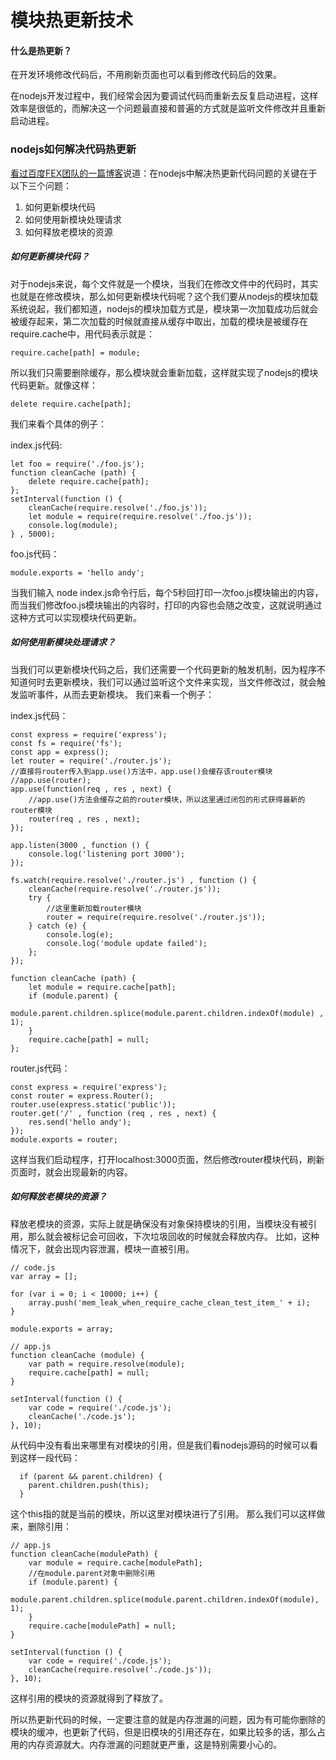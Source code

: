 # 模块热更新技术
#### 什么是热更新？
在开发环境修改代码后，不用刷新页面也可以看到修改代码后的效果。

在nodejs开发过程中，我们经常会因为要调试代码而重新去反复启动进程，这样效率是很低的，而解决这一个问题最直接和普遍的方式就是监听文件修改并且重新启动进程。

### nodejs如何解决代码热更新
[看过百度FEX团队的一篇博客](http://fex.baidu.com/blog/2015/05/nodejs-hot-swapping/)说道：在nodejs中解决热更新代码问题的关键在于以下三个问题：
1. 如何更新模块代码
2. 如何使用新模块处理请求
3. 如何释放老模块的资源

##### 如何更新模块代码？
对于nodejs来说，每个文件就是一个模块，当我们在修改文件中的代码时，其实也就是在修改模块，那么如何更新模块代码呢？这个我们要从nodejs的模块加载系统说起，我们都知道，nodejs的模块加载方式是，模块第一次加载成功后就会被缓存起来，第二次加载的时候就直接从缓存中取出，加载的模块是被缓存在require.cache中，用代码表示就是：
```
require.cache[path] = module;
```
所以我们只需要删除缓存，那么模块就会重新加载，这样就实现了nodejs的模块代码更新。就像这样：

```
delete require.cache[path];
```
我们来看个具体的例子：

index.js代码:
```
let foo = require('./foo.js');
function cleanCache (path) {
	delete require.cache[path];
};
setInterval(function () {
	cleanCache(require.resolve('./foo.js'));
	let module = require(require.resolve('./foo.js'));
	console.log(module);
} , 5000);

```
foo.js代码：
```
module.exports = 'hello andy';
```
当我们输入 node index.js命令行后，每个5秒回打印一次foo.js模块输出的内容，而当我们修改foo.js模块输出的内容时，打印的内容也会随之改变，这就说明通过这种方式可以实现模块代码更新。
##### 如何使用新模块处理请求？
当我们可以更新模块代码之后，我们还需要一个代码更新的触发机制，因为程序不知道何时去更新模块，我们可以通过监听这个文件来实现，当文件修改过，就会触发监听事件，从而去更新模块。
我们来看一个例子：

index.js代码：
```
const express = require('express');
const fs = require('fs');
const app = express();
let router = require('./router.js');
//直接将router传入到app.use()方法中，app.use()会缓存该router模块
//app.use(router);
app.use(function(req , res , next) {
    //app.use()方法会缓存之前的router模块，所以这里通过闭包的形式获得最新的router模块
    router(req , res , next);
});

app.listen(3000 , function () {
	console.log('listening port 3000');
});

fs.watch(require.resolve('./router.js') , function () {
	cleanCache(require.resolve('./router.js'));
	try {
	    //这里重新加载router模块
		router = require(require.resolve('./router.js'));
	} catch (e) {
		console.log(e);
		console.log('module update failed');
	};
});

function cleanCache (path) {
	let module = require.cache[path];
	if (module.parent) {
		module.parent.children.splice(module.parent.children.indexOf(module) , 1);
	}
	require.cache[path] = null;
};
```
router.js代码：
```
const express = require('express');
const router = express.Router();
router.use(express.static('public'));
router.get('/' , function (req , res , next) {
	res.send('hello andy');
});
module.exports = router;
```
这样当我们启动程序，打开localhost:3000页面，然后修改router模块代码，刷新页面时，就会出现最新的内容。
##### 如何释放老模块的资源？
释放老模块的资源，实际上就是确保没有对象保持模块的引用，当模块没有被引用，那么就会被标记会可回收，下次垃圾回收的时候就会释放内存。
比如，这种情况下，就会出现内容泄漏，模块一直被引用。
```
// code.js
var array = [];

for (var i = 0; i < 10000; i++) {
    array.push('mem_leak_when_require_cache_clean_test_item_' + i);
}

module.exports = array;
```
```
// app.js
function cleanCache (module) {
    var path = require.resolve(module);
    require.cache[path] = null;
}

setInterval(function () {
    var code = require('./code.js');
    cleanCache('./code.js');
}, 10);
```
从代码中没有看出来哪里有对模块的引用，但是我们看nodejs源码的时候可以看到这样一段代码：
```
  if (parent && parent.children) {
    parent.children.push(this);
  }
```
这个this指的就是当前的模块，所以这里对模块进行了引用。
那么我们可以这样做来，删除引用：
```
// app.js
function cleanCache(modulePath) {
    var module = require.cache[modulePath];
    //在module.parent对象中删除引用
    if (module.parent) {
        module.parent.children.splice(module.parent.children.indexOf(module), 1);
    }
    require.cache[modulePath] = null;
}

setInterval(function () {
    var code = require('./code.js');
    cleanCache(require.resolve('./code.js'));
}, 10); 
```
这样引用的模块的资源就得到了释放了。

所以热更新代码的时候，一定要注意的就是内存泄漏的问题，因为有可能你删除的模块的缓冲，也更新了代码，但是旧模块的引用还存在，如果比较多的话，那么占用的内存资源就大。内存泄漏的问题就更严重，这是特别需要小心的。